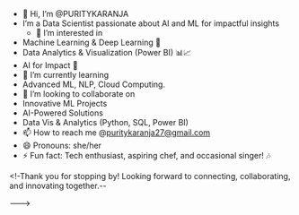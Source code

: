 - 👋 Hi, I’m @PURITYKARANJA
- I’m a Data Scientist passionate about AI and ML for  impactful insights
  - 👀 I’m interested in
- Machine Learning & Deep Learning 🧠
- Data Analytics & Visualization (Power BI) 📊📈
- AI for Impact 🚀
- 🌱 I’m currently learning
-  Advanced ML, NLP, Cloud Computing.
- 💞️ I’m looking to collaborate on
- Innovative ML Projects
- AI-Powered Solutions
- Data Vis & Analytics (Python, SQL, Power BI)
- 📫 How to reach me @puritykaranja27@gmail.com
- 😄 Pronouns: she/her
- ⚡ Fun fact: Tech enthusiast, aspiring chef, and occasional singer! 🎶

<!-Thank you for stopping by! Looking forward to connecting, collaborating, and innovating together.--

--->
